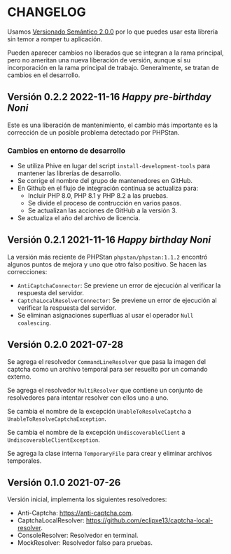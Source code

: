 # CHANGELOG

Usamos [Versionado Semántico 2.0.0](SEMVER.md) por lo que puedes usar esta librería sin temor a romper tu aplicación.

Pueden aparecer cambios no liberados que se integran a la rama principal, pero no ameritan una nueva liberación de
versión, aunque sí su incorporación en la rama principal de trabajo. Generalmente, se tratan de cambios en el desarrollo.

## Versión 0.2.2 2022-11-16 *Happy pre-birthday Noni*

Este es una liberación de mantenimiento, el cambio más importante es la corrección de un posible problema
detectado por PHPStan.

### Cambios en entorno de desarrollo

- Se utiliza Phive en lugar del script `install-development-tools` para mantener las librerías de desarrollo.
- Se corrige el nombre del grupo de mantenedores en GitHub.
- En Github en el flujo de integración continua se actualiza para:
  - Incluir PHP 8.0, PHP 8.1 y PHP 8.2 a las pruebas.
  - Se divide el proceso de contrucción en varios pasos.
  - Se actualizan las acciones de GitHub a la versión 3.
- Se actualiza el año del archivo de licencia.

## Versión 0.2.1 2021-11-16 *Happy birthday Noni*

La versión más reciente de PHPStan `phpstan/phpstan:1.1.2` encontró algunos puntos de mejora
y uno que otro falso positivo. Se hacen las correcciones:

- `AntiCaptchaConnector`: Se previene un error de ejecución al verificar la respuesta del servidor.
- `CaptchaLocalResolverConnector`: Se previene un error de ejecución al verificar la respuesta del servidor.
- Se eliminan asignaciones superfluas al usar el operador `Null coalescing`.

## Versión 0.2.0 2021-07-28

Se agrega el resolvedor `CommandLineResolver` que pasa la imagen del captcha como un archivo temporal
para ser resuelto por un comando externo.

Se agrega el resolvedor `MultiResolver` que contiene un conjunto de resolvedores para intentar resolver
con ellos uno a uno.

Se cambia el nombre de la excepción `UnableToResolveCaptcha` a `UnableToResolveCaptchaException`.

Se cambia el nombre de la excepción `UndiscoverableClient` a `UndiscoverableClientException`.

Se agrega la clase interna `TemporaryFile` para crear y eliminar archivos temporales.

## Versión 0.1.0 2021-07-26

Versión inicial, implementa los siguientes resolvedores:

- Anti-Captcha: <https://anti-captcha.com>.
- CaptchaLocalResolver: <https://github.com/eclipxe13/captcha-local-resolver>.
- ConsoleResolver: Resolvedor en terminal.
- MockResolver: Resolvedor falso para pruebas.
